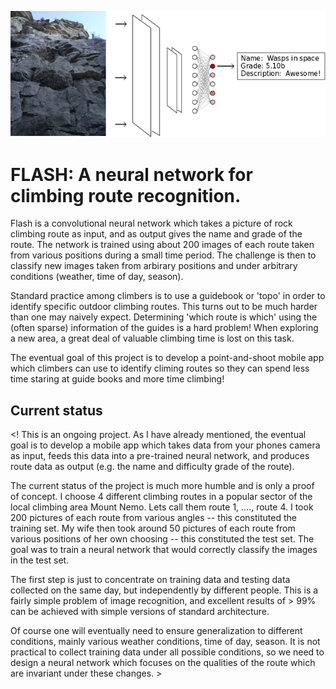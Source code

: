 ![GitHub Logo](https://github.com/jon-toledo/Flash/blob/master/images/FLASH.png)

# FLASH: A neural network for climbing route recognition.

Flash is a convolutional neural network which takes a picture of rock climbing route as input, and as output gives the name and grade of the route.  The network is trained using about 200 images of each route taken from various positions during a small time period.  The challenge is then to classify new images taken from arbirary positions and under arbitrary conditions (weather, time of day, season).

Standard practice among climbers is to use a guidebook or 'topo' in order to identify specific outdoor climbing routes. This turns out to be much harder than one may naively expect. Determining 'which route is which' using the (often sparse) information of the guides is a hard problem! When exploring a new area, a great deal of valuable climbing time is lost on this task.

The eventual goal of this project is to develop a point-and-shoot mobile app which climbers can use to identify climing routes so they can spend less time staring at guide books and more time climbing!  


## Current status

<! This is an ongoing project. As I have already mentioned, the eventual goal is to develop a mobile app which takes data from your phones camera as input, feeds this data into a pre-trained neural network, and produces route data as output (e.g. the name and difficulty grade of the route). 

The current status of the project is much more humble and is only a proof of concept. I choose 4 different climbing routes in a popular sector of the local climbing area Mount Nemo. Lets call them route 1, ...., route 4. I took 200 pictures of each route from various angles -- this constituted the training set. My wife then took around 50 pictures of each route from various positions of her own choosing -- this constituted the test set. The goal was to train a neural network that would correctly classify the images in the test set.  

The first step is just to concentrate on training data and testing data collected on the same day, but independently by different people. This is a fairly simple problem of image recognition, and excellent results of > 99% can be achieved with simple versions of standard architecture.

Of course one will eventually need to ensure generalization to different conditions, mainly various weather conditions, time of day, season. It is not practical to collect training data under all possible conditions, so we need to design a neural network which focuses on the qualities of the route which are invariant under these changes.  >


